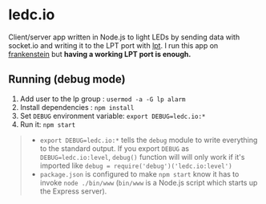 # ledc.io
Client/server app written in Node.js to light LEDs by sending data with socket.io and writing it to the LPT port with [lpt](https://www.npmjs.com/package/lpt). I run this app on [frankenstein](https://github.com/brunopk/frankenstein) but **having a working LPT port is enough.** 

## Running (debug mode)
1. Add user to the lp group : ``usermod -a -G lp alarm``
2. Install dependencies : ``npm install``
3. Set ``DEBUG`` environment variable: ``export DEBUG=ledc.io:*``
4. Run it: ``npm start``

> - ``export DEBUG=ledc.io:*`` tells the ``debug`` module to write everything to the standard output. If you export ``DEBUG`` as ``DEBUG=ledc.io:level``, ``debug()`` function will will only work if it's imported like ``debug = require('debug')('ledc.io:level')`` 
> -  ``package.json`` is configured to make ``npm start`` know it has to invoke ``node ./bin/www`` (``bin/www`` is a Node.js script which starts up the Express server).
